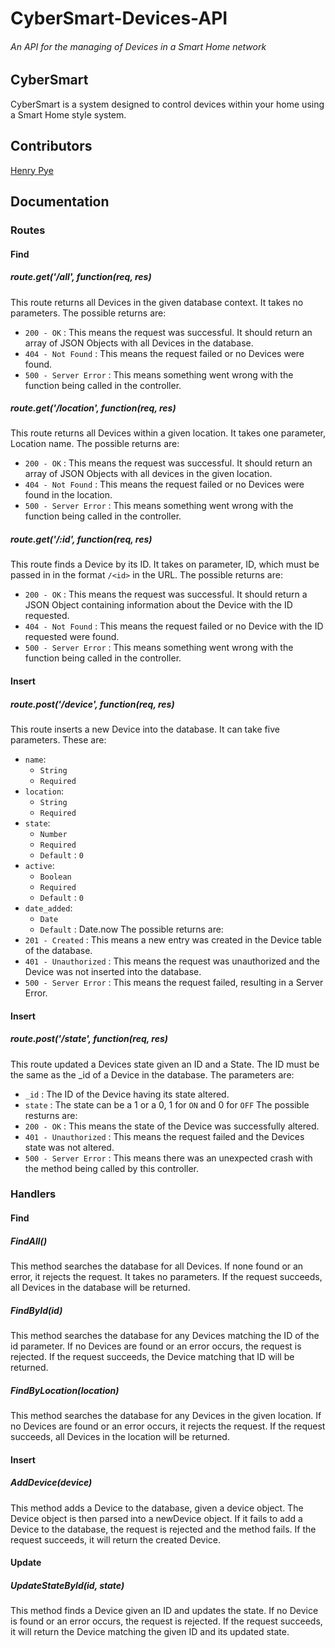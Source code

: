 # CyberSmart-Devices-API
###### An API for the managing of Devices in a Smart Home network

## CyberSmart
CyberSmart is a system designed to control devices within your home using a Smart Home style system.

## Contributors
[Henry Pye](https://www.github.com/Signal-Fire)

## Documentation
### Routes
#### Find
##### route.get('/all', function(req, res)
This route returns all Devices in the given database context. It takes no parameters. 
The possible returns are:
* `200 - OK` : This means the request was successful. It should return an array of JSON Objects with all Devices in the database. 
* `404 - Not Found` : This means the request failed or no Devices were found.
* `500 - Server Error` : This means something went wrong with the function being called in the controller.

##### route.get('/location', function(req, res)
This route returns all Devices within a given location. It takes one parameter, Location name. 
The possible returns are:
* `200 - OK` : This means the request was successful. It should return an array of JSON Objects with all devices in the given location.
* `404 - Not Found` : This means the request failed or no Devices were found in the location.
* `500 - Server Error` : This means something went wrong with the function being called in the controller.

##### route.get('/:id', function(req, res) 
This route finds a Device by its ID. It takes on parameter, ID, which must be passed in in the format `/<id>` in the URL.
The possible returns are:
* `200 - OK` : This means the request was successful. It should return a JSON Object containing information about the Device with the ID requested.
* `404 - Not Found` : This means the request failed or no Device with the ID requested were found.
* `500 - Server Error` : This means something went wrong with the function being called in the controller.

#### Insert
##### route.post('/device', function(req, res) 
This route inserts a new Device into the database. It can take five parameters. These are:
* `name`:
    - `String`
    - `Required`
* `location`:
    - `String`
    - `Required`
* `state`:
    - `Number`
    - `Required`
    - `Default` : `0`
* `active`:
    - `Boolean`
    - `Required`
    - `Default` : `0`
* `date_added`:
    - `Date`
    - `Default` : Date.now
The possible returns are:
* `201 - Created` : This means a new entry was created in the Device table of the database.
* `401 - Unauthorized` : This means the request was unauthorized and the Device was not inserted into the database.
* `500 - Server Error` : This means the request failed, resulting in a Server Error.

#### Insert
##### route.post('/state', function(req, res) 
This route updated a Devices state given an ID and a State. The ID must be the same as the _id of a Device in the database.
The parameters are:
* `_id` : The ID of the Device having its state altered.
* `state` : The state can be a 1 or a 0, 1 for `ON` and 0 for `OFF`
The possible resturns are:
* `200 - OK` : This means the state of the Device was successfully altered.
* `401 - Unauthorized` : This means the request failed and the Devices state was not altered.
* `500 - Server Error` : This means there was an unexpected crash with the method being called by this controller.

### Handlers
#### Find
##### FindAll()
This method searches the database for all Devices. If none found or an error, it rejects the request.
It takes no parameters.
If the request succeeds, all Devices in the database will be returned.

##### FindById(id)
This method searches the database for any Devices matching the ID of the id parameter.
If no Devices are found or an error occurs, the request is rejected.
If the request succeeds, the Device matching that ID will be returned.

##### FindByLocation(location)
This method searches the database for any Devices in the given location. If no Devices are found or an error occurs, it rejects the request.
If the request succeeds, all Devices in the location will be returned.

#### Insert
##### AddDevice(device)
This method adds a Device to the database, given a device object. The Device object is then parsed into a newDevice object.
If it fails to add a Device to the database, the request is rejected and the method fails.
If the request succeeds, it will return the created Device.

#### Update
##### UpdateStateById(id, state)
This method finds a Device given an ID and updates the state. If no Device is found or an error occurs, the request is rejected.
If the request succeeds, it will return the Device matching the given ID and its updated state.